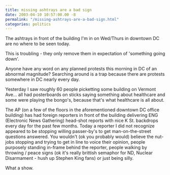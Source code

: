 ```yaml
---
title: missing ashtrays are a bad sign
date: 2003-04-10 10:57:00.00 -8
permalink: "/missing-ashtrays-are-a-bad-sign.html"
categories: politics
---
```

The ashtrays in front of the building I'm in on Wed/Thurs in downtown DC are no where to be seen today.

This is troubling - they only remove them in expectation of 'something going down'.

Anyone have any word on any planned protests this morning in DC of an abnormal magnitude? Searching around is a trap because there are protests somewhere in DC nearly every day.

Yesterday I saw roughly 60 people picketting some building on Vermont Ave… all had posterboards on sticks saying something about healthcare and some were playing the bongo's, because that's what healthcare is all about.

The AP (on a few of the floors in the aforementioned downtown DC office building) has had foreign reporters in front of the building delivering ENG (Electronic News Gathering) head-shot reports with nice K St. backdrops every day for the past few months. Today a reporter I did not recognize appeared to be stopping willing passer-by's to get man-on-the-street questions answered. You wouldn't (ok you probably would) believe the nut-jobs stopping and trying to get in line to voice their opinion, people purposely standing in-frame behind the reporter, people walking by throwing / peace signs (ok it's really brittish semaphor for ND, Nuclear Disarmament - hush up Stephen King fans) or just being silly.

What a show.


